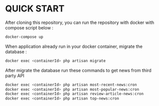 # QUICK START

After cloning this repository, you can run the repository with docker with compose script below :

```sh
docker-compose up
```

When application already run in your docker container, migrate the database :

```sh
docker exec <containerId> php artisan migrate
```

After migrate the database run these commands to get news from third party API

```sh
docker exec <containerId> php artisan most-recent-news:cron
docker exec <containerId> php artisan most-popular-news:cron
docker exec <containerId> php artisan review-article-news:cron
docker exec <containerId> php artisan top-news:cron
```
